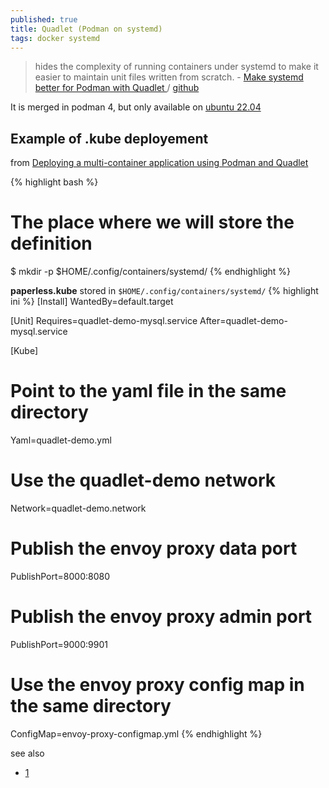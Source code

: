 ```yaml
---
published: true
title: Quadlet (Podman on systemd)
tags: docker systemd
---
```

> hides the complexity of running containers under systemd to make it easier to maintain unit files written from scratch. - [Make systemd better for Podman with Quadlet ](https://www.redhat.com/sysadmin/quadlet-podman) / [github](https://github.com/containers/quadlet)

It is merged in podman 4, but only available on [ubuntu 22.04](https://devicetests.com/install-podman-4-ubuntu-22-04)

## Example of .kube deployement

from [Deploying a multi-container application using Podman and Quadlet](https://www.redhat.com/sysadmin/multi-container-application-podman-quadlet)

{% highlight bash %}
# The place where we will store the definition
$ mkdir -p $HOME/.config/containers/systemd/
{% endhighlight %}

**paperless.kube** stored in `$HOME/.config/containers/systemd/`
{% highlight ini %}
[Install]
WantedBy=default.target

[Unit]
Requires=quadlet-demo-mysql.service
After=quadlet-demo-mysql.service

[Kube]
# Point to the yaml file in the same directory
Yaml=quadlet-demo.yml
# Use the quadlet-demo network
Network=quadlet-demo.network
# Publish the envoy proxy data port
PublishPort=8000:8080
# Publish the envoy proxy admin port
PublishPort=9000:9901
# Use the envoy proxy config map in the same directory
ConfigMap=envoy-proxy-configmap.yml
{% endhighlight %}



see also
- [1](https://www.redhat.com/sysadmin/quadlet-podman)
